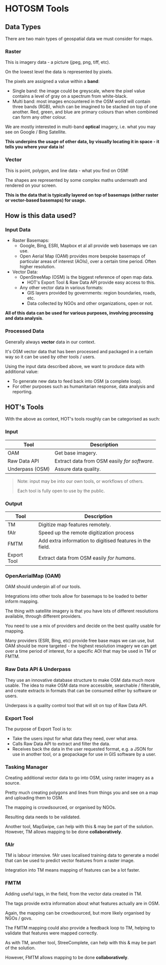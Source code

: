 # HOTOSM Tools

## Data Types

There are two main types of geospatial data we must consider for maps.

### Raster

This is imagery data - a picture (jpeg, png, tiff, etc).

On the lowest level the data is represented by pixels.

The pixels are assigned a value within a **band**:

- Single band: the image could be greyscale, where the pixel value
  contains a level of gray on a spectrum from white-black.
- Multi band: most images encountered in the OSM world will contain three
  bands (RGB), which can be imagined to be stacked on top of one another.
  Red, green, and blue are primary colours than when combined can form
  any other colour.

We are mostly interested in multi-band **optical** imagery, i.e. what you
may see on Google / Bing Satellite.

**This underpins the usage of other data, by visually locating it in
space - it tells you where your data is!**

### Vector

This is point, polygon, and line data - what you find on OSM!

The shapes are represented by some complex maths underneath and
rendered on your screen.

**This is the data that is typically layered on top of basemaps (either
raster or vector-based basemaps) for usage.**

## How is this data used?

### Input Data

- Raster Basemaps:
  - Google, Bing, ESRI, Mapbox et al all provide web basemaps we can use.
  - Open Aerial Map (OAM) provides more bespoke basemaps of particular areas
    of interest (AOIs), over a certain time period. Often higher resolution.
- Vector Data:
  - OpenStreeMap (OSM) is the biggest reference of open map data.
    - HOT's Export Tool & Raw Data API provide easy access to this.
  - Any other vector data in various formats:
    - GIS layers provided by governments: region boundaries, roads, etc.
    - Data collected by NGOs and other organizations, open or not.

**All of this data can be used for various purposes, involving processing
and data analysis**.

### Processed Data

Generally always **vector** data in our context.

It's OSM vector data that has been processed and packaged in a certain
way so it can be used by other tools / users.

Using the input data described above, we want to produce data with
additional value:

- To generate new data to feed back into OSM (a complete loop).
- For other purposes such as humanitarian response, data analysis
  and reporting.

## HOT's Tools

With the above as context, HOT's tools roughly can be categorised as such:

### Input

| Tool            | Description                                  |
| --------------- | -------------------------------------------- |
| OAM             | Get base imagery.                            |
| Raw Data API    | Extract data from OSM easily _for software_. |
| Underpass (OSM) | Assure data quality.                         |

> Note: input may be into our own tools, or workflows of others.
>
> Each tool is fully open to use by the public.

### Output

| Tool        | Description                                               |
| ----------- | --------------------------------------------------------- |
| TM          | Digitize map features remotely.                           |
| fAIr        | Speed up the remote digitization process                  |
| FMTM        | Add extra information to digitised features in the field. |
| Export Tool | Extract data from OSM easily _for humans_.                |

### OpenAerialMap (OAM)

OAM should underpin all of our tools.

Integrations into other tools allow for basemaps to be loaded to better
inform mapping.

The thing with satellite imagery is that you have lots of different
resolutions available, through different providers.

You need to use a mix of providers and decide on the best quality
usable for mapping.

Many providers (ESRI, Bing, etc) provide free base maps we can use,
but OAM should be more targeted - the highest resolution imagery we can
get over a time period of interest, for a specific AOI that may be used
in TM or FMTM.

### Raw Data API & Underpass

They use an innovative database structure to make OSM data much more usable.
The idea to make OSM data more accessible, searchable / filterable, and
create extracts in formats that can be consumed either by software or users.

Underpass is a quality control tool that will sit on top of Raw Data API.

### Export Tool

The purpose of Export Tool is to:

- Take the users input for what data they need, over what area.
- Calls Raw Data API to extract and filter the data.
- Receives back the data in the user requested format, e.g. a JSON
  for use in another tool, or a geopackage for use in GIS software by a user.

### Tasking Manager

Creating additional vector data to go into OSM, using raster imagery as a
source.

Pretty much creating polygons and lines from things you and see on a map
and uploading them to OSM.

The mapping is crowdsourced, or organised by NGOs.

Resulting data needs to be validated.

Another tool, MapSwipe, can help with this & may be part of the solution.
However, TM allows mapping to be done **collaboratively**.

### fAIr

TM is labour intensive. fAIr uses localised training data to generate
a model that can be used to predict vector features from a raster image.

Integration into TM means mapping of features can be a lot faster.

### FMTM

Adding useful tags, in the field, from the vector data created in TM.

The tags provide extra information about what features actually are in OSM.

Again, the mapping can be crowdsourced, but more likely organised by NGOs / govs.

The FMTM mapping could also provide a feedback loop to TM, helping to
validate that features were mapped correctly.

As with TM, another tool, StreeComplete, can help with this & may be
part of the solution.

However, FMTM allows mapping to be done **collaboratively**.


